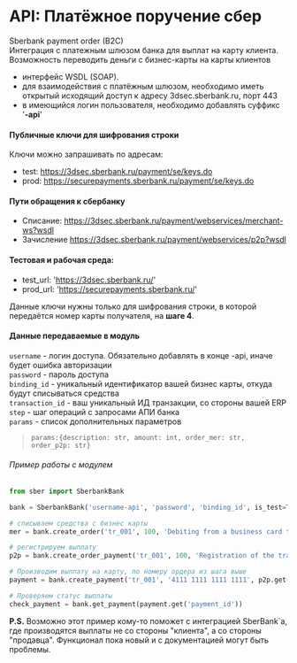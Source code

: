 #  API: Платёжное поручение сбер
Sberbank payment order (B2C)  
Интеграция с платежным шлюзом банка для выплат на карту клиента.  
Возможность переводить деньги с бизнес-карты на карты клиентов

* интерфейс WSDL (SOAP).
* для взаимодействия с платёжным шлюзом, необходимо иметь открытый исходящий доступ к
адресу 3dsec.sberbank.ru, порт 443
* в имеющийся логин пользователя, необходимо добавлять суффикс '**-api**'
  
  
#### Публичные ключи для шифрования строки
Ключи можно запрашивать по адресам:  
* test: https://3dsec.sberbank.ru/payment/se/keys.do  
* prod: https://securepayments.sberbank.ru/payment/se/keys.do  

#### Пути обращения к сбербанку
* Списание: https://3dsec.sberbank.ru/payment/webservices/merchant-ws?wsdl  
* Зачисление https://3dsec.sberbank.ru/payment/webservices/p2p?wsdl

#### Тестовая и рабочая среда:
* test_url: 'https://3dsec.sberbank.ru/'  
* prod_url: 'https://securepayments.sberbank.ru/'

Данные ключи нужны только для шифрования строки, в которой передаётся номер карты получателя, на **шаге 4**.

#### Данные передаваемые в модуль
`username` - логин доступа. Обязательно добавлять в конце -api, иначе будет ошибка авторизации  
`password` - пароль доступа  
`binding_id` - уникальный идентификатор вашей бизнес карты, откуда будут списываться средства  
`transaction_id` - ваш уникальный ИД транзакции, со стороны вашей ERP  
`step` - шаг операций с запросами АПИ банка  
`params` - список дополнительных параметров  
>   `params:{description: str, amount: int, order_mer: str, order_p2p: str}`

###### Пример работы с модулем
```python
from sber import SberbankBank  

bank = SberbankBank('username-api', 'password', 'binding_id', is_test=True)

# списываем средства с бизнес карты  
mer = bank.create_order('tr_001', 100, 'Debiting from a business card tr_001')

# регистрируем выплату
p2p = bank.create_order_payment('tr_001', 100, 'Registration of the transfer tr_001')

# Производим выплату на карту, по номеру ордера из шага выше
payment = bank.create_payment('tr_001', '4111 1111 1111 1111', p2p.get('order_p2p'))

# Проверяем статус выплаты
check_payment = bank.get_payment(payment.get('payment_id'))
```

**P.S.** Возможно этот пример кому-то поможет с интеграцией SberBank`а, где производятся выплаты не со стороны "клиента", а со стороны "продавца". 
Функционал пока новый и с документацией могут быть проблемы.